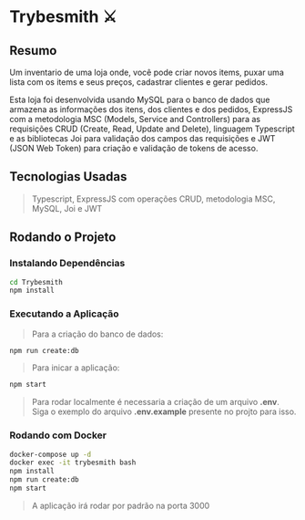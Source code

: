 # Trybesmith ⚔️

## Resumo

Um inventario de uma loja onde, você pode criar novos items, puxar uma lista com os items e seus preços, cadastrar clientes e gerar pedidos.

Esta loja foi desenvolvida usando MySQL para o banco de dados que armazena as informações dos itens, dos clientes e dos pedidos, ExpressJS com a metodologia MSC (Models, Service and Controllers) para as requisições CRUD (Create, Read, Update and Delete), linguagem Typescript e as bibliotecas Joi para validação dos campos das requisições e JWT (JSON Web Token) para criação e validação de tokens de acesso.


## Tecnologias Usadas

> Typescript, ExpressJS com operações CRUD, metodologia MSC, MySQL, Joi e JWT

## Rodando o Projeto

### Instalando Dependências

```bash
cd Trybesmith
npm install
```

### Executando a Aplicação

>Para a criação do banco de dados:

```bash
npm run create:db
```

>Para inicar a aplicação:

```bash
npm start
```

> Para rodar localmente é necessaria a criação de um arquivo **.env**. Siga o exemplo do arquivo **.env.example** presente no projto para isso.

### Rodando com Docker

```bash
docker-compose up -d
docker exec -it trybesmith bash
npm install
npm run create:db
npm start
```

>A aplicação irá rodar por padrão na porta 3000
